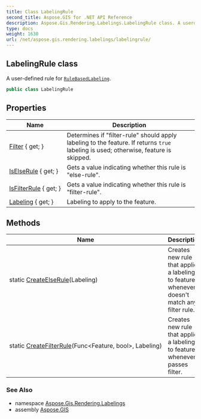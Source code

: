 ```yaml
---
title: Class LabelingRule
second_title: Aspose.GIS for .NET API Reference
description: Aspose.Gis.Rendering.Labelings.LabelingRule class. A userdefined rule for RuleBasedLabeling.
type: docs
weight: 1630
url: /net/aspose.gis.rendering.labelings/labelingrule/
---
```

## LabelingRule class

A user-defined rule for [`RuleBasedLabeling`](../rulebasedlabeling/).

```csharp
public class LabelingRule
```

## Properties

| Name | Description |
| --- | --- |
| [Filter](../../aspose.gis.rendering.labelings/labelingrule/filter/) { get; } | Determines if "filter-rule" should apply labeling to the feature. If returns `true` labeling is used; otherwise, feature is skipped. |
| [IsElseRule](../../aspose.gis.rendering.labelings/labelingrule/iselserule/) { get; } | Gets a value indicating whether this rule is "else-rule". |
| [IsFilterRule](../../aspose.gis.rendering.labelings/labelingrule/isfilterrule/) { get; } | Gets a value indicating whether this rule is "filter-rule". |
| [Labeling](../../aspose.gis.rendering.labelings/labelingrule/labeling/) { get; } | Labeling to apply to the feature. |

## Methods

| Name | Description |
| --- | --- |
| static [CreateElseRule](../../aspose.gis.rendering.labelings/labelingrule/createelserule/)(Labeling) | Creates new rule that applies a labeling to feature whenever it doesn't match any filter rule. |
| static [CreateFilterRule](../../aspose.gis.rendering.labelings/labelingrule/createfilterrule/)(Func&lt;Feature, bool&gt;, Labeling) | Creates new rule that applies a labeling to feature whenever it passes filter. |

### See Also

* namespace [Aspose.Gis.Rendering.Labelings](../../aspose.gis.rendering.labelings/)
* assembly [Aspose.GIS](../../)


